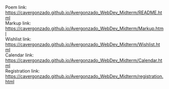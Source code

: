 Poem link: https://cavergonzado.github.io/Avergonzado_WebDev_Midterm/README.html<br>
Markup link: https://cavergonzado.github.io/Avergonzado_WebDev_Midterm/Markup.html <br>
Wishlist link: https://cavergonzado.github.io/Avergonzado_WebDev_Midterm/Wishlist.html <br>
Calendar link: https://cavergonzado.github.io/Avergonzado_WebDev_Midterm/Calendar.html <br>
Registration link: https://cavergonzado.github.io/Avergonzado_WebDev_Midterm/registration.html
